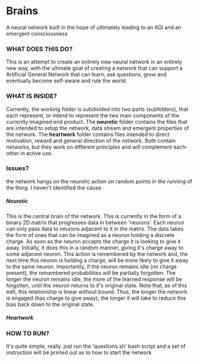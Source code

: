 # Brains
A neural network built in the hope of ultimately leading to an AGI and an emergent consciousness

### WHAT DOES THIS DO?

This is an attempt to create an entirely new neural network in an entirely new way, with the ultimate goal of creating a network that can support a Artificial General Network that can learn, ask questions, grow and eventually become self-aware and rule the world.

### WHAT IS INSIDE?

Currently, the working folder is subdivided into two parts (subfolders), that each represent, or intend to represent the two main components of the currently imagined end product. The **neurotic** folder contains the files that are intended to setup the network, data stream and emergent properties of the network. The **heartwork** folder contains files intended to direct motivation, reward and general direction of the network. Both contain networks, but they work on different principles and will complement each-other in active use.

### Issues?

the network hangs on the neurotic action on random points in the running of the thing. I haven't identified the cause.

##### Neurotic

This is the central brain of the network. This is currently in the form of a binary 2D matrix that progresses data in between 'neurons'. Each neuron can only pass data to neurons adjacent to it in the matrix. The data takes the form of ones that can be imagined as a neuron holding a discrete charge. As soon as the neuron accepts the charge it is looking to give it away. Initially, it does this in a random manner, giving it's charge away to some adjacent neuron. This action is remembered by the network and, the next time this neuron is holding a charge, will be more likely to give it away to the same neuron. Importantly, if the neuron remains idle (no charge present), the remembered probabilities will be partially forgotten. The longer the neuron remains idle, the more of the learned response will be forgotten, until the neuron returns to it's original state. Note that, as of this edit, this relationship is linear without bound. Thus, the longer the network is engaged (has charge to give away), the longer it will take to reduce this bias back down to the original state. 

##### Heartwork

### HOW TO RUN?

It's quite simple, really. just run the 'questions.sh' bash script and a set of instruction will be printed out as to how to start the network
